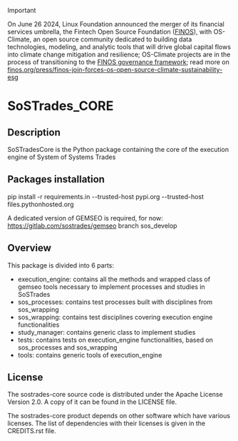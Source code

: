 
> [!IMPORTANT]
> On June 26 2024, Linux Foundation announced the merger of its financial services umbrella, the Fintech Open Source Foundation ([FINOS](https://finos.org)), with OS-Climate, an open source community dedicated to building data technologies, modeling, and analytic tools that will drive global capital flows into climate change mitigation and resilience; OS-Climate projects are in the process of transitioning to the [FINOS governance framework](https://community.finos.org/docs/governance); read more on [finos.org/press/finos-join-forces-os-open-source-climate-sustainability-esg](https://finos.org/press/finos-join-forces-os-open-source-climate-sustainability-esg)


# SoSTrades_CORE


## Description
SoSTradesCore is the Python package containing the core of the execution engine of System of Systems Trades

## Packages installation
pip install -r requirements.in --trusted-host pypi.org --trusted-host files.pythonhosted.org

A dedicated version of GEMSEO is required, for now:
https://gitlab.com/sostrades/gemseo branch sos_develop


## Overview
This package is divided into 6 parts:

- execution_engine: contains all the methods and wrapped class of gemseo tools necessary to implement processes and studies in SoSTrades
- sos_processes: contains test processes built with disciplines from sos_wrapping
- sos_wrapping: contains test disciplines covering execution engine functionalities
- study_manager: contains generic class to implement studies
- tests: contains tests on execution_engine functionalities, based on sos_processes and sos_wrapping
- tools: contains generic tools of execution_engine

## License
The sostrades-core source code is distributed under the Apache License Version 2.0.
A copy of it can be found in the LICENSE file.

The sostrades-core product depends on other software which have various licenses.
The list of dependencies with their licenses is given in the CREDITS.rst file.
